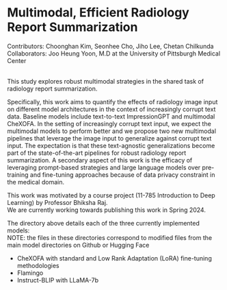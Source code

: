 # Multimodal, Efficient Radiology Report Summarization

Contributors: Choonghan Kim, Seonhee Cho, Jiho Lee, Chetan Chilkunda <br>
Collaborators: Joo Heung Yoon, M.D at the University of Pittsburgh Medical Center

<br>
This study explores robust multimodal strategies in the shared task of radiology report summarization.

Specifically, this work aims to quantify the effects of radiology image input on different model architectures in the context of 
increasingly corrupt text data. Baseline models include text-to-text ImpressionGPT and multimodal CheXOFA. In the setting of increasingly 
corrupt text input, we expect the multimodal models to perform better and we propose two new multimodal pipelines that leverage the image 
input to generalize against corrupt text input. The expectation is that these text-agnostic generalizations become part of the state-of-the-art 
pipelines for robust radiology report summarization. A secondary aspect of this work is the efficacy of leveraging prompt-based strategies and 
large language models over pre-training and fine-tuning approaches because of data privacy constraint in the medical domain.

This work was motivated by a course project (11-785 Introduction to Deep Learning) by Professor Bhiksha Raj. <br>
We are currently working towards publishing this work in Spring 2024.

The directory above details each of the three currently implemented models: <br>
NOTE: the files in these directories correspond to modified files from the main model directories on Github or Hugging Face
- CheXOFA with standard and Low Rank Adaptation (LoRA) fine-tuning methodologies
- Flamingo
- Instruct-BLIP with LLaMA-7b
